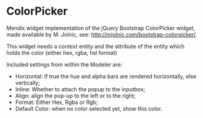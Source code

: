 # ColorPicker
Mendix widget implementation of the jQuery Bootstrap ColorPicker widget, made available by M. Jolnic, see: http://mjolnic.com/bootstrap-colorpicker/.

This widget needs a context entity and the attribute of the entity which holds the color (either hex, rgba, hsl format)

Included settings from within the Modeler are:
- Horizontal: If true the hue and alpha bars are rendered horizontally, else vertically;
- Inline: Whether to attach the popup to the inputbox;
- Align: align the pop-up to the left or to the right;
- Format: Either Hex, Rgba or Rgb;
- Default Color: when no color selected yet, show this color.
